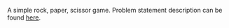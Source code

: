 A simple rock, paper, scissor game. Problem statement description can be found [here](https://www.theodinproject.com/lessons/foundations-rock-paper-scissors).